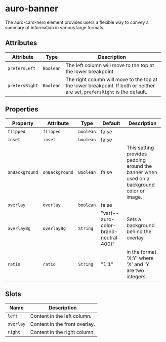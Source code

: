 # auro-banner

The auro-card-hero element provides users a flexible way to convey a summary of information in various large formats.

## Attributes

| Attribute      | Type      | Description                                      |
|----------------|-----------|--------------------------------------------------|
| `prefersLeft`  | `Boolean` | The left column will move to the top at the lower breakpoint |
| `prefersRight` | `Boolean` | The right column will move to the top at the lower breakpoint.  If both or neither are set, `prefersRight` is the default. |

## Properties

| Property       | Attribute      | Type      | Default                               | Description                                      |
|----------------|----------------|-----------|---------------------------------------|--------------------------------------------------|
| `flipped`      | `flipped`      | `boolean` | false                                 |                                                  |
| `inset`        | `inset`        | `boolean` | false                                 |                                                  |
| `onBackground` | `onBackground` | `Boolean` | false                                 | This setting provides padding around the banner when used on a background color or image. |
| `overlay`      | `overlay`      | `boolean` | false                                 |                                                  |
| `overlayBg`    | `overlayBg`    | `String`  | "var(--auro-color-brand-neutral-400)" | Sets a background behind the overlay             |
| `ratio`        | `ratio`        | `String`  | "1:1"                                 | in the format 'X:Y' where 'X' and 'Y' are two integers. |

## Slots

| Name      | Description                   |
|-----------|-------------------------------|
| `left`    | Content in the left column.   |
| `overlay` | Content in the front overlay. |
| `right`   | Content in the right column.  |
